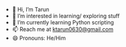 - 👋 Hi, I’m Tarun
- 👀 I’m interested in learning/ exploring stuff
- 🌱 I’m currently learning Python scripting
- 📫 Reach me at ktarun0630@gmail.com
- 😄 Pronouns: He/Him
